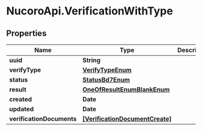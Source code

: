 # NucoroApi.VerificationWithType

## Properties

Name | Type | Description | Notes
------------ | ------------- | ------------- | -------------
**uuid** | **String** |  | [readonly] 
**verifyType** | [**VerifyTypeEnum**](VerifyTypeEnum.md) |  | 
**status** | [**StatusBd7Enum**](StatusBd7Enum.md) |  | [optional] 
**result** | [**OneOfResultEnumBlankEnum**](OneOfResultEnumBlankEnum.md) |  | [optional] 
**created** | **Date** |  | [readonly] 
**updated** | **Date** |  | [readonly] 
**verificationDocuments** | [**[VerificationDocumentCreate]**](VerificationDocumentCreate.md) |  | [readonly] 


